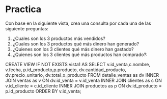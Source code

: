 # Practica
Con base en la siguiente vista, crea una consulta por cada una de las siguiente preguntas:
1. ¿Cuales son los 3 productos más vendidos?
2. ¿Cuales son los 3 productos qué más dinero han generado?
3. ¿Quienes son los 3 clientes qué más dinero han gastado?
4. ¿Quienes son los 3 clientes qué más productos han comprado?:

CREATE VIEW IF NOT EXISTS vista1 AS
SELECT v.id_venta,c.nombre, v.fecha, p.id_producto,p.producto, dv.cantidad_producto, dv.precio_unitario, dv.total_x_producto
FROM detalle_ventas as dv
INNER JOIN ventas as v ON dv.id_venta = v.id_venta
INNER JOIN clientes as c ON v.id_cliente = c.id_cliente
INNER JOIN productos as p ON dv.id_producto = p.id_producto
ORDER BY v.id_venta;
